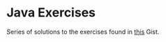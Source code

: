 # Java Exercises

Series of solutions to the exercises found in [this](https://gist.github.com/chrisvasqm/a6fca6521b61ddfb39da48ccbe156fe8) Gist.
